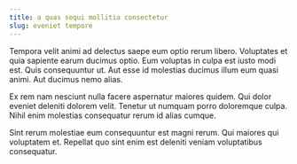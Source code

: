 ```yaml
---
title: a quas sequi mollitia consectetur
slug: eveniet tempore
---
```


Tempora velit animi ad delectus saepe eum optio rerum libero. Voluptates et quia sapiente earum ducimus optio. Eum voluptas in culpa est iusto modi est. Quis consequuntur ut. Aut esse id molestias ducimus illum eum quasi animi. Aut ducimus nemo alias.

Ex rem nam nesciunt nulla facere aspernatur maiores quidem. Qui dolor eveniet deleniti dolorem velit. Tenetur ut numquam porro doloremque culpa. Nihil enim molestias consequatur rerum id alias cumque.

Sint rerum molestiae eum consequuntur est magni rerum. Qui maiores qui voluptatem et. Repellat quo sint enim est deleniti veniam voluptatibus consequatur.

